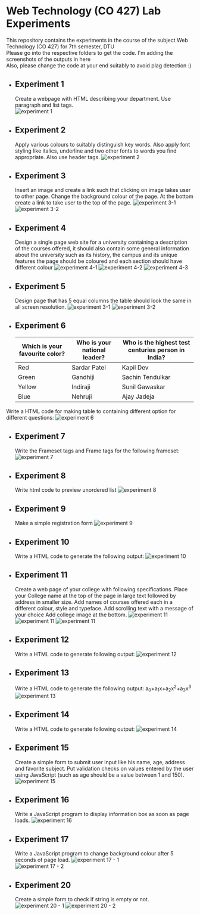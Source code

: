 # Web Technology (CO 427) Lab Experiments
This repository contains the experiments in the course of the subject Web Technology (CO 427) for 7th semester, DTU  
Please go into the respective folders to get the code. I'm adding the screenshots of the outputs in here  
Also, please change the code at your end suitably to avoid plag detection :)
- ## Experiment 1
    Create a webpage with HTML describing your department. Use paragraph and list tags.  
    ![experiment 1](./screenshots/exp1.png)
- ## Experiment 2
    Apply various colours to suitably distinguish key words. Also apply font styling like italics, underline and two other fonts to words you find appropriate. Also use header tags.
    ![experiment 2](./screenshots/exp2.png)
- ## Experiment 3
    Insert an image and create a link such that clicking on image takes user to other page. Change the background colour of the page. At the bottom create a link to take user to the top of the page.
    ![experiment 3-1](./screenshots/exp31.png)
    ![experiment 3-2](./screenshots/exp32.png)
- ## Experiment 4
    Design a single page web site for a university containing a description of the courses offered, it should also contain some general information about the university such as its history, the campus and its unique features the page should be coloured and each section should have different colour
    ![experiment 4-1](./screenshots/exp41.png)
    ![experiment 4-2](./screenshots/exp42.png)
    ![experiment 4-3](./screenshots/exp43.png)
- ## Experiment 5
    Design page that has 5 equal columns the table should look the same in all screen resolution.
    ![experiment 3-1](./screenshots/exp51.png)
    ![experiment 3-2](./screenshots/exp52.png)
- ## Experiment 6
    | Which is your favourite color? | Who is your national leader? | Who is the highest test centuries person in India? |
    | -------------------------------|------------------------------|----------------------------------------------------|
    |Red|Sardar Patel|Kapil Dev|
    |Green|Gandhiji|Sachin Tendulkar|
    |Yellow|Indiraji|Sunil Gawaskar|
    |Blue|Nehruji|Ajay Jadeja|

Write a HTML code for making table to containing different option for different questions:
![experiment 6](./screenshots/exp6.png)
- ## Experiment 7
    Write the Frameset tags and Frame tags for the following frameset:
    ![experiment 7](./screenshots/exp7.png)
- ## Experiment 8
    Write html code to preview unordered list
    ![experiment 8](./screenshots/exp8.png)
- ## Experiment 9
    Make a simple registration form
    ![experiment 9](./screenshots/exp9.png)
- ## Experiment 10
    Write a HTML code to generate the following output:
    ![experiment 10](./screenshots/exp10.png)
- ## Experiment 11
    Create a web page of your college with following specifications. Place your College name at the top of the page in large text followed by address in smaller size. Add names of courses offered each in a different colour, style and typeface. Add scrolling text with a message of your choice Add college image at the bottom.
    ![experiment 11](./screenshots/exp111.png)
    ![experiment 11](./screenshots/exp112.png)
    ![experiment 11](./screenshots/exp113.png)
- ## Experiment 12
    Write a HTML code to generate following output:
    ![experiment 12](./screenshots/exp12.png)
- ## Experiment 13
    Write a HTML code to generate the following output:
    a<sub>0</sub>+a<sub>1</sub>x+a<sub>2</sub>x<sup>2</sup>+a<sub>3</sub>x<sup>3</sup>
    ![experiment 13](./screenshots/exp13.png)
- ## Experiment 14
    Write a HTML code to generate following output:
    ![experiment 14](./screenshots/exp14.png)
- ## Experiment 15
    Create a simple form to submit user input like his name, age, address and favorite subject. Put validation checks on values entered by the user using JavaScript (such as age should be a value between 1 and 150).
    ![experiment 15](./screenshots/exp15.png)
- ## Experiment 16
    Write a JavaScript program to display information box as soon as page loads.
    ![experiment 16](./screenshots/exp16.png)    
- ## Experiment 17
    Write a JavaScript program to change background colour after 5 seconds of page load.
    ![experiment 17 - 1](./screenshots/exp171.png)    
    ![experiment 17 - 2](./screenshots/exp172.png)    
- ## Experiment 20
    Create a simple form to check if string is empty or not.
    ![experiment 20 - 1](./screenshots/exp201.png)
    ![experiment 20 - 2](./screenshots/exp202.png)
